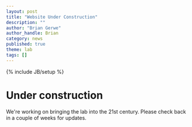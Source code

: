 ```yaml
---
layout: post
title: "Website Under Construction"
description: ""
author: "Brian Gerwe"
author_handle: Brian
category: news
published: true
theme: lab
tags: []
---
```

{% include JB/setup %}



# Under construction
We're working on bringing the lab into the 21st century. Please check back in a couple of weeks for updates.





